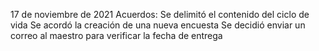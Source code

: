 17 de noviembre de 2021
Acuerdos:
Se delimitó el contenido del ciclo de vida
Se acordó la creación de una nueva encuesta
Se decidió enviar un correo al maestro para verificar la fecha de entrega
